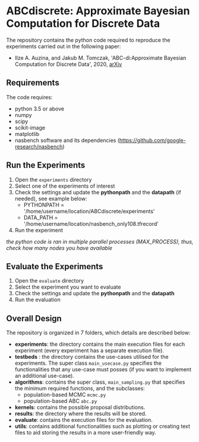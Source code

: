 # ABCdiscrete: Approximate Bayesian Computation for Discrete Data
The repository contains the python code required to reproduce the experiments carried out in the following paper:

- Ilze A. Auzina, and Jakub M. Tomczak, 'ABC-di:Approximate Bayesian Computation for Discrete Data', 2020, [arXiv](https://arxiv.org/abs/2010.09790)

## Requirements 
The code requires: 
- python 3.5 or above
- numpy 
- scipy
- scikit-image
- matplotlib
- nasbench software and its dependencies (https://github.com/google-research/nasbench)


## Run the Experiments 
1. Open the `experiments` directory 
2. Select one of the experiments of interest
3. Check the settings and update the **pythonpath** and the **datapath** (if needed), see example below:
    - PYTHONPATH = '/home/username/location/ABCdiscrete/experiments'
    - DATA_PATH = '/home/username/location/nasbench_only108.tfrecord'
4. Run the experiment 

*the python code is ran in multiple parallel processes (MAX_PROCESS), thus, check how many nodes you have available*

## Evaluate the Experiments
1. Open the `evaluate` directory
2. Select the experiment you want to evaluate
3. Check the settings and update the **pythonpath** and the **datapath** 
4. Run the evaluation

## Overall Design 
The repository is organized in 7 folders, which details are described below:
- **experiments**: the directory contains the main execution files for each experiment (every experiment has a separate execution file).
- **testbeds** : the directory contains the use-cases utilised for the experiments. The super class `main_usecase.py` specifies the functionalities that any use-case must posses (if you want to implement an additional use-case). 
- **algorithms**: contains the super class, `main_sampling.py` that specifies the minimum required functions, and the subclasses:
    - population-based MCMC `mcmc.py`
    - population-based ABC `abc.py`
- **kernels**: contains the possible proposal distributions. 
- **results**: the directory where the results will be stored.
- **evaluate**: contains the execution files for the evaluation.
- **utils**: contains additional functionalities such as plotting or creating text files to aid storing the results in a more user-friendly way. 

